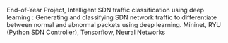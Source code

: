 End-of-Year Project, Intelligent SDN traffic classification using deep learning : Generating and classifying SDN network traffic to differentiate between normal and abnormal packets using deep learning. Mininet, RYU (Python SDN Controller), Tensorflow, Neural Networks
